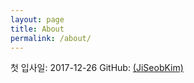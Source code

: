 ```yaml
---
layout: page
title: About
permalink: /about/
---
```


첫 입사일: 2017-12-26
GitHub: [(JiSeobKim)](https://github.com/JiSeobKim)



